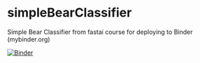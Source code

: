 # simpleBearClassifier
Simple Bear Classifier from fastai course for deploying to Binder (mybinder.org)


[![Binder](https://mybinder.org/badge_logo.svg)](https://mybinder.org/v2/gh/gamankr/simpleBearClassifier/master?urlpath=%2Fvoila%2Frender%2Fbear_classifier.ipynb)
